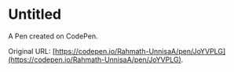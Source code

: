 # Untitled

A Pen created on CodePen.

Original URL: [https://codepen.io/Rahmath-UnnisaA/pen/JoYVPLG](https://codepen.io/Rahmath-UnnisaA/pen/JoYVPLG).

